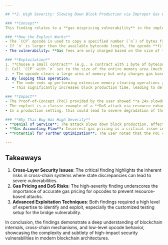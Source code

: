 ```yaml
---

## **2. High Severity: Slowing Down Block Production via Improper Gas Charging for `CCP` Opcode**

### **Concept**
This finding relates to a **gas mispricing vulnerability** in the implementation of a `code-copy` opcode (`CCP`). The issue can be exploited to perform a Denial-of-Service (DoS) attack by slowing down block production.

### **How the Exploit Works**
- The `CCP` opcode is used to copy a specified number (`n`) of bytes from a contract’s bytecode into memory.
- If `n` is larger than the available bytecode length, the opcode **fills the remaining space with zeros**, similar to the `memory-clear` opcode (`MCL`).
- The vulnerability: **Gas fees are only charged based on the size of the contract’s bytecode**, **not** the actual number of bytes copied into memory.

### **Exploitation**
1. **Choose a small contract** (e.g., a contract with 1 byte of bytecode).
2. Call `CCP` with `n` set to the size of the entire memory area (much larger than the contract's actual size).
   - The opcode clears a large area of memory but only charges gas based on the tiny contract size (e.g., 15 gas instead of the expected 20,000 gas).
3. By looping this operation:
   - The node ends up performing extensive memory clearing operations at a very low gas cost.
   - This significantly increases block production time, leading to delayed transactions and network congestion.

### **Impact**
- The Proof-of-Concept (PoC) provided by the user showed **a 24x slowdown** in block production (target block time was 1 second, but PoC took 24 seconds).
- The exploit is a classic example of a **DoS attack via resource exhaustion**, where the node gets overloaded with expensive, underpriced operations.
- In a production setting, this could lead to severe degradation of the network's performance and availability.

### **Why This Bug Was High Severity**
- **Denial of Service**: The attack slows down block production, affecting the entire network's throughput and stability.
- **Gas Accounting Flaw**: Incorrect gas pricing is a critical issue in any blockchain, as it allows attackers to perform costly operations at low cost, disrupting fair resource usage.
- **Potential for Further Optimization**: The user noted that the PoC could be further optimized (e.g., using raw assembly), potentially leading to even greater disruption.

---
```


## **Takeaways**

1. **Cross-Layer Security Issues**: The critical finding highlights the inherent risks in cross-chain systems where state discrepancies can lead to severe vulnerabilities.
2. **Gas Pricing and DoS Risks**: The high-severity finding underscores the importance of accurate gas pricing for opcodes to prevent resource-based attacks.
3. **Advanced Exploitation Techniques**: Both findings required a high level of expertise to identify and exploit, especially the customized testing setup for the bridge vulnerability.

In conclusion, the findings demonstrate a deep understanding of blockchain internals, cross-chain mechanisms, and low-level opcode behavior, showcasing the complexity and subtlety of high-impact security vulnerabilities in modern blockchain architectures.
